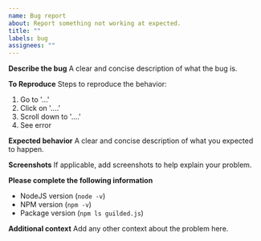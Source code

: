 ```yaml
---
name: Bug report
about: Report something not working at expected.
title: ""
labels: bug
assignees: ""
---
```


**Describe the bug**
A clear and concise description of what the bug is.

**To Reproduce**
Steps to reproduce the behavior:

1. Go to '...'
2. Click on '....'
3. Scroll down to '....'
4. See error

**Expected behavior**
A clear and concise description of what you expected to happen.

**Screenshots**
If applicable, add screenshots to help explain your problem.

**Please complete the following information**

-   NodeJS version (`node -v`)
-   NPM version (`npm -v`)
-   Package version (`npm ls guilded.js`)

**Additional context**
Add any other context about the problem here.
